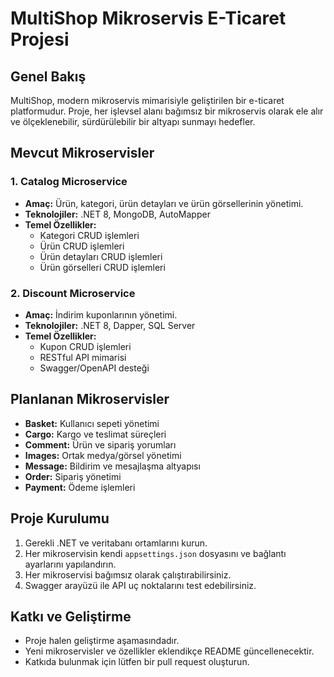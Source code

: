 # MultiShop Mikroservis E-Ticaret Projesi

## Genel Bakış

MultiShop, modern mikroservis mimarisiyle geliştirilen bir e-ticaret platformudur. Proje, her işlevsel alanı bağımsız bir mikroservis olarak ele alır ve ölçeklenebilir, sürdürülebilir bir altyapı sunmayı hedefler.

## Mevcut Mikroservisler

### 1. Catalog Microservice
- **Amaç:** Ürün, kategori, ürün detayları ve ürün görsellerinin yönetimi.
- **Teknolojiler:** .NET 8, MongoDB, AutoMapper
- **Temel Özellikler:**
  - Kategori CRUD işlemleri
  - Ürün CRUD işlemleri
  - Ürün detayları CRUD işlemleri
  - Ürün görselleri CRUD işlemleri

### 2. Discount Microservice
- **Amaç:** İndirim kuponlarının yönetimi.
- **Teknolojiler:** .NET 8, Dapper, SQL Server
- **Temel Özellikler:**
  - Kupon CRUD işlemleri
  - RESTful API mimarisi
  - Swagger/OpenAPI desteği

## Planlanan Mikroservisler

- **Basket:** Kullanıcı sepeti yönetimi
- **Cargo:** Kargo ve teslimat süreçleri
- **Comment:** Ürün ve sipariş yorumları
- **Images:** Ortak medya/görsel yönetimi
- **Message:** Bildirim ve mesajlaşma altyapısı
- **Order:** Sipariş yönetimi
- **Payment:** Ödeme işlemleri

## Proje Kurulumu

1. Gerekli .NET ve veritabanı ortamlarını kurun.
2. Her mikroservisin kendi `appsettings.json` dosyasını ve bağlantı ayarlarını yapılandırın.
3. Her mikroservisi bağımsız olarak çalıştırabilirsiniz.
4. Swagger arayüzü ile API uç noktalarını test edebilirsiniz.

## Katkı ve Geliştirme

- Proje halen geliştirme aşamasındadır.
- Yeni mikroservisler ve özellikler eklendikçe README güncellenecektir.
- Katkıda bulunmak için lütfen bir pull request oluşturun.